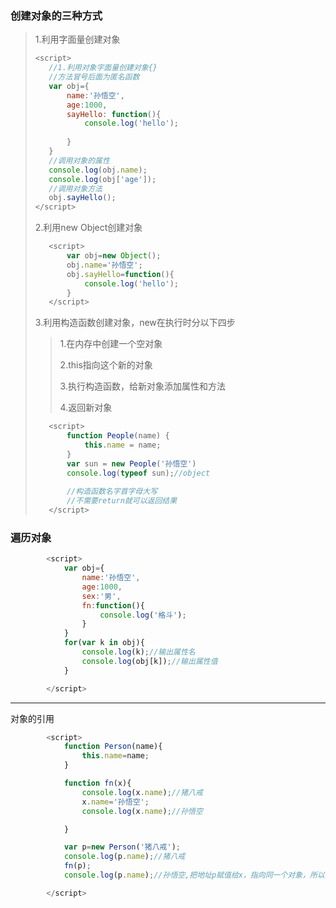 ### 创建对象的三种方式

>1.利用字面量创建对象
>
>```js
><script>
>    //1.利用对象字面量创建对象{}
>    //方法冒号后面为匿名函数
>    var obj={
>        name:'孙悟空',
>        age:1000,
>        sayHello: function(){
>            console.log('hello');
>            
>        }
>    }
>    //调用对象的属性
>    console.log(obj.name);
>    console.log(obj['age']);
>    //调用对象方法
>    obj.sayHello();
></script>
>```
>2.利用new Object创建对象
>
>```js
>    <script>
>        var obj=new Object();
>        obj.name='孙悟空';
>        obj.sayHello=function(){
>            console.log('hello'); 
>        }
>    </script>
>```
>
>3.利用构造函数创建对象，new在执行时分以下四步
>
>>1.在内存中创建一个空对象
>>
>>2.this指向这个新的对象
>>
>>3.执行构造函数，给新对象添加属性和方法
>>
>>4.返回新对象
>
>```js
>    <script>
>        function People(name) {
>            this.name = name;
>        }
>        var sun = new People('孙悟空')
>        console.log(typeof sun);//object
>        
>        //构造函数名字首字母大写
>        //不需要return就可以返回结果
>    </script>
>```
>
>

### 遍历对象

```js
        <script>
            var obj={
                name:'孙悟空',
                age:1000,
                sex:'男',
                fn:function(){
                    console.log('格斗');
                }
            }
            for(var k in obj){
                console.log(k);//输出属性名
                console.log(obj[k]);//输出属性值
            }

        </script>
```

***

对象的引用

```js
        <script> 
            function Person(name){
                this.name=name;
            }

            function fn(x){
                console.log(x.name);//猪八戒
                x.name='孙悟空';
                console.log(x.name);//孙悟空

            }

            var p=new Person('猪八戒');
            console.log(p.name);//猪八戒
            fn(p);
            console.log(p.name);//孙悟空,把地址p赋值给x，指向同一个对象，所以会影响原有对象

        </script>
```

